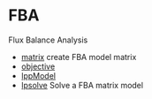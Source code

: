 # FBA

Flux Balance Analysis

+ [matrix](FBA/matrix.1) create FBA model matrix
+ [objective](FBA/objective.1) 
+ [lppModel](FBA/lppModel.1) 
+ [lpsolve](FBA/lpsolve.1) Solve a FBA matrix model
